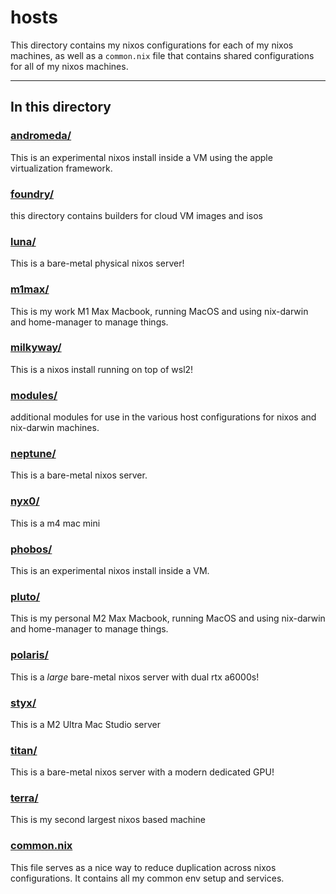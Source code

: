 # hosts

This directory contains my nixos configurations for each of my nixos machines, as well as a `common.nix` file that contains shared configurations for all of my nixos machines.

---

## In this directory

### [andromeda/](./andromeda)

This is an experimental nixos install inside a VM using the apple virtualization framework.

### [foundry/](./foundry/)

this directory contains builders for cloud VM images and isos

### [luna/](./luna)

This is a bare-metal physical nixos server!

### [m1max/](./m1max)

This is my work M1 Max Macbook, running MacOS and using nix-darwin and home-manager to manage things.

### [milkyway/](./milkyway/)

This is a nixos install running on top of wsl2!

### [modules/](./modules)

additional modules for use in the various host configurations for nixos and nix-darwin machines.

### [neptune/](./neptune)

This is a bare-metal nixos server.

### [nyx0/](./nyx0)

This is a m4 mac mini

### [phobos/](./phobos)

This is an experimental nixos install inside a VM.

### [pluto/](./pluto)

This is my personal M2 Max Macbook, running MacOS and using nix-darwin and home-manager to manage things.

### [polaris/](./polaris)

This is a _large_ bare-metal nixos server with dual rtx a6000s!

### [styx/](./styx)

This is a M2 Ultra Mac Studio server

### [titan/](./titan)

This is a bare-metal nixos server with a modern dedicated GPU!

### [terra/](./terra)

This is my second largest nixos based machine

### [common.nix](./common.nix)

This file serves as a nice way to reduce duplication across nixos configurations. It contains all my common env setup and services.
